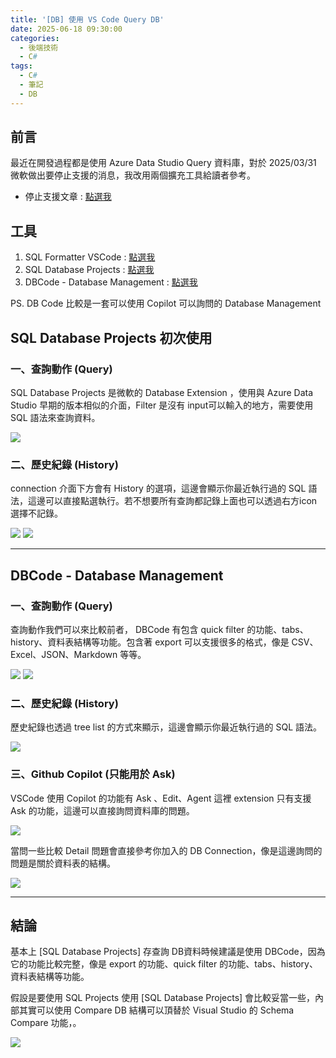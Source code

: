 ```yaml
---
title: '[DB] 使用 VS Code Query DB'
date: 2025-06-18 09:30:00
categories:
  - 後端技術
  - C#
tags: 
  - C#
  - 筆記
  - DB
---
```


## 前言

最近在開發過程都是使用 Azure Data Studio Query 資料庫，對於 2025/03/31 微軟做出要停止支援的消息，我改用兩個擴充工具給讀者參考。

- 停止支援文章 : [點選我](https://learn.microsoft.com/zh-tw/azure-data-studio/whats-happening-azure-data-studio)

## 工具

1. SQL Formatter VSCode : [點選我](https://marketplace.visualstudio.com/items?itemName=ReneSaarsoo.sql-formatter-vsc)
2. SQL Database Projects : [點選我](https://marketplace.visualstudio.com/items?itemName=ms-mssql.sql-database-projects-vscode)
3. DBCode - Database Management : [點選我](https://marketplace.visualstudio.com/items?itemName=DBCode.dbcode)

PS. DB Code 比較是一套可以使用 Copilot 可以詢問的 Database Management

## SQL Database Projects 初次使用

### 一、查詢動作 (Query)

SQL Database Projects 是微軟的 Database Extension ，使用與 Azure Data Studio 早期的版本相似的介面，Filter 是沒有 input可以輸入的地方，需要使用 SQL 語法來查詢資料。 

![](/image/20250507_11-50-20.png)

### 二、歷史紀錄 (History)

connection 介面下方會有 History 的選項，這邊會顯示你最近執行過的 SQL 語法，這邊可以直接點選執行。若不想要所有查詢都記錄上面也可以透過右方icon選擇不記錄。

![](/image/20250507_11-52-44.png)
![](/image/20250507_11-53-46.png)


---

## DBCode - Database Management 

### 一、查詢動作 (Query)
查詢動作我們可以來比較前者， DBCode 有包含 quick filter 的功能、tabs、history、資料表結構等功能。包含著 export 可以支援很多的格式，像是 CSV、Excel、JSON、Markdown 等等。

![](/image/20250507_12-27-48.png)
![](/image/20250507_12-31-13.png)


### 二、歷史紀錄 (History)

歷史紀錄也透過 tree list 的方式來顯示，這邊會顯示你最近執行過的 SQL 語法。

![](/image/20250507_12-31-50.png)


### 三、Github Copilot (只能用於 Ask)

VSCode 使用 Copilot 的功能有 Ask 、Edit、Agent 這裡 extension 只有支援 Ask 的功能，這邊可以直接詢問資料庫的問題。

![](/image/20250507_12-34-22.png)

當問一些比較 Detail 問題會直接參考你加入的 DB Connection，像是這邊詢問的問題是關於資料表的結構。

![](/image/20250507_12-35-42.png)


---

## 結論

基本上 [SQL Database Projects] 存查詢 DB資料時候建議是使用 DBCode，因為它的功能比較完整，像是 export 的功能、quick filter 的功能、tabs、history、資料表結構等功能。

假設是要使用 SQL Projects 使用 [SQL Database Projects] 會比較妥當一些，內部其實可以使用 Compare DB 結構可以頂替於 Visual Studio 的 Schema Compare 功能，。

![](/image/20250507_12-40-28.png)